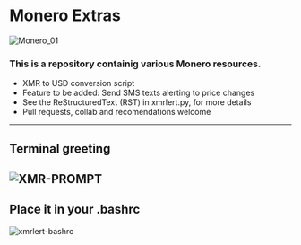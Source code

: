# Monero Extras
![Monero_01](https://user-images.githubusercontent.com/46334926/163393880-43fdf526-20b2-4261-b846-aac3fd09e63d.jpg)

### This is a repository containig various Monero resources. 
- XMR to USD conversion script 
- Feature to be added: Send SMS texts alerting to price changes
- See the ReStructuredText (RST) in xmrlert.py, for more details
- Pull requests, collab and recomendations welcome
---

Terminal greeting
---

![XMR-PROMPT](https://user-images.githubusercontent.com/46334926/164773834-30634cfc-1fbe-4992-9ab1-c1f8896a8013.png)
---

Place it in your .bashrc
---

![xmrlert-bashrc](https://user-images.githubusercontent.com/46334926/164773804-a6503187-b097-4bcb-8fa0-23f8bb5a9f43.png)
